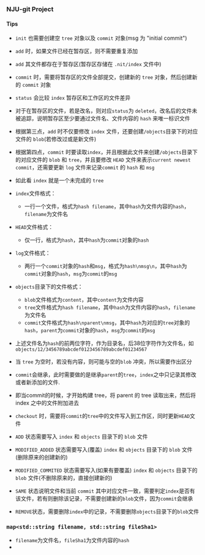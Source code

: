 ### NJU-git Project

#### Tips
- ```init``` 也需要创建空 ```tree``` 对象以及 ```commit``` 对象(msg 为 "initial commit")
- ```add``` 时，如果文件已经在暂存区，则不需要重复添加
- ```add``` 其文件都存在于暂存区(暂存区存储在 ```.nit/index``` 文件中)
- ```commit``` 时，需要将暂存区的文件全部提交，创建新的 ```tree``` 对象，然后创建新的 ```commit``` 对象
- ```status``` 会比较 ```index``` 暂存区和工作区的文件差异
- 对于在暂存区的文件，若是改名，则对应```status```为 ```deleted```，改名后的文件未被追踪，说明暂存区至少要通过文件名、文件内容的 ```hash``` 来唯一标识文件


- 根据第三点，```add``` 时不仅要修改 ```index``` 文件，还要创建```/objects```目录下的对应文件的 ```blob```(若修改过或是新文件)
- 根据第四点，```commit``` 时要读取```index```，并且根据此文件来创建```/objects```目录下的对应文件的 ```blob``` 和 ```tree```，并且要修改 ```HEAD``` 文件来表示```current newest commit```，还需要更新 ```log``` 文件来记录```commit``` 的 ```hash``` 和 ```msg```
- 如此看 ```index``` 就是一个未完成的 ```tree```

- ```index```文件格式：
    - 一行一个文件，格式为```hash filename```，其中```hash```为文件内容的```hash```，```filename```为文件名
- ```HEAD```文件格式：
    - 仅一行，格式为```hash```，其中```hash```为```commit```对象的```hash```
- ```log```文件格式：
    - 两行一个```commit```对象的```hash```和```msg```，格式为```hash\nmsg\n```，其中```hash```为```commit```对象的```hash```，```msg```为```commit```的```msg```
- ```objects```目录下的文件格式：
    - ```blob```文件格式为```content```，其中```content```为文件内容
    - ```tree```文件格式为```hash filename```，其中```hash```为文件内容的```hash```，```filename```为文件名
    - ```commit```文件格式为```hash\nparent\nmsg```，其中```hash```为对应的```tree```对象的```hash```，```parent```为```commit```对象的```hash```，```msg```为```commit```的```msg```
- 上述文件名为```hash```的前两位字符，作为目录名，后38位字符作为文件名，如```objects/12/3456789abcdef0123456789abcdef01234567```

- 当 ```tree``` 为空时，若没有内容，则可能与空的```blob``` 冲突，所以需要作出区分

- ```commit```会继承，此时需要做的是继承```parent```的```tree```，```index```之中只记录其修改或者新添加的文件.
- 即当commit的时候，才开始构建 tree，将 parent 的 tree 读取出来，然后将 index 之中的文件附加进去
- ```checkout``` 时，需要将```commit```的```tree```中的文件写入到工作区，同时更新```HEAD```文件


- ```ADD``` 状态需要写入 ```index``` 和 ```objects``` 目录下的 ```blob``` 文件
- ```MODIFIED_ADDED``` 状态需要写入(覆盖) ```index``` 和 ```objects``` 目录下的 ```blob``` 文件(删除原来的创建新的)
- ```MODIFIED_COMMITED``` 状态需要写入(如果有要覆盖) ```index``` 和 ```objects``` 目录下的 ```blob``` 文件(不删除原来的，直接创建新的)
- ```SAME``` 状态说明文件和当前 ```commit``` 其中对应文件一致，需要判定```index```是否有该文件，若有则删除该记录，不需要创建新的```blob```文件，因为```commit```会继承
- ```REMOVE```状态，需要删除```index```中的记录，不需要删除```objects```目录下的```blob```文件

### ```map<std::string filename, std::string fileSha1>```
- ```filename```为文件名，```fileSha1```为文件内容的```hash```
- 